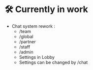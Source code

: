 # 🛠️ Currently in work

- Chat system rework :
    - /team <msg>
    - /global <msg>
    - /partner <msg>
    - /staff <msg>
    - /admin <msg>
    - Settings in Lobby
    - Settings can be changed by /chat <chat>
